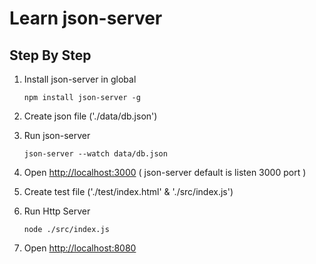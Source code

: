 # Learn json-server

## Step By Step

1. Install  json-server in global
	```dash
	npm install json-server -g
	```

2. Create json file ('./data/db.json')

3. Run json-server
	```dash
	json-server --watch data/db.json
	```
4. Open [http://localhost:3000](http://localhost:3000) ( json-server default is listen 3000 port )

5. Create test file ('./test/index.html' & './src/index.js') 

6. Run Http Server
	```dash
	node ./src/index.js
	```

7. Open [http://localhost:8080](http://localhost:8080)
